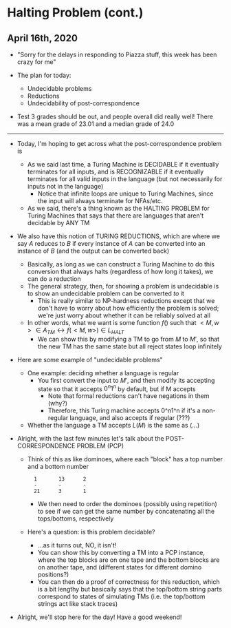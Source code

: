 # Halting Problem (cont.)

## April 16th, 2020

- "Sorry for the delays in responding to Piazza stuff, this week has been crazy for me"

- The plan for today:
    - Undecidable problems
    - Reductions
    - Undecidability of post-correspondence

- Test 3 grades should be out, and people overall did really well! There was a mean grade of 23.01 and a median grade of 24.0

--------------------------------------------------------------------------------

- Today, I'm hoping to get across what the post-correspondence problem is
    - As we said last time, a Turing Machine is DECIDABLE if it eventually terminates for all inputs, and is RECOGNIZABLE if it eventually terminates for all valid inputs in the language (but not necessarily for inputs not in the language)
        - Notice that infinite loops are unique to Turing Machines, since the input will always terminate for NFAs/etc.
    - As we said, there's a thing known as the HALTING PROBLEM for Turing Machines that says that there are languages that aren't decidable by ANY TM

- We also have this notion of TURING REDUCTIONS, which are where we say $A$ reduces to $B$ if every instance of $A$ can be converted into an instance of $B$ (and the output can be converted back)
    - Basically, as long as we can construct a Turing Machine to do this conversion that always halts (regardless of how long it takes), we can do a reduction
    - The general strategy, then, for showing a problem is undecidable is to show an undecidable problem can be converted *to* it
        - This is really similar to NP-hardness reductions except that we don't have to worry about how efficiently the problem is solved; we're just worry about whether it can be reliably solved at all
    - In other words, what we want is some function $f()$ such that $<M, w> \in A_{TM} \leftrightarrow f(<M, w>) \in L_{HALT}$
        - We can show this by modifying a TM to go from $M$ to $M'$, so that the new TM has the same state but all reject states loop infinitely

- Here are some example of "undecidable problems"
    - One example: deciding whether a language is regular
        - You first convert the input to $M'$, and then modify its accepting state so that it accepts $0^n1^n$ by default, but if M accepts
            - Note that formal reductions can't have negations in them (why?)
            - Therefore, this Turing machine accepts 0^n1^n if it's a non-regular language, and also accepts if regular (???)
    - Whether the language a TM accepts $L(M)$ is the same as (...)

- Alright, with the last few minutes let's talk about the POST-CORRESPONDENCE PROBLEM (PCP)
    - Think of this as like dominoes, where each "block" has a top number and a bottom number

            1       13      2
            -       -       -
            21      3       1

        - We then need to order the dominoes (possibly using repetition) to see if we can get the same number by concatenating all the tops/bottoms, respectively
    - Here's a question: is this problem decidable?
        - ...as it turns out, NO, it isn't!
        - You can show this by converting a TM into a PCP instance, where the top blocks are on one tape and the bottom blocks are on another tape, and (different states for different domino positions?)
        - You can then do a proof of correctness for this reduction, which is a bit lengthy but basically says that the top/bottom string parts correspond to states of simulating TMs (i.e. the top/bottom strings act like stack traces)

- Alright, we'll stop here for the day! Have a good weekend!
